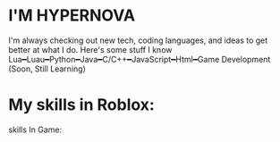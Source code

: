 # I'M HYPERNOVA

I'm always checking out new tech, 
coding languages, 
and ideas to get better at what I do. 
Here's some stuff I know
Lua━Luau━Python━Java━C/C++━JavaScript━Html━Game Development (Soon, Still Learning)

# My skills in Roblox:
skills In Game:
